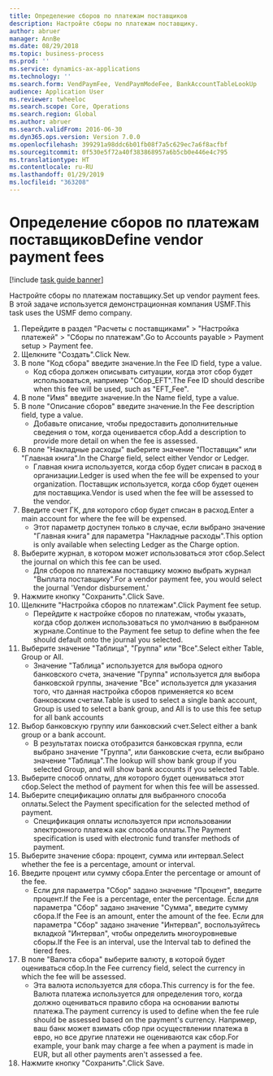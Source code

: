 ```yaml
---
title: Определение сборов по платежам поставщиков
description: Настройте сборы по платежам поставщику.
author: abruer
manager: AnnBe
ms.date: 08/29/2018
ms.topic: business-process
ms.prod: ''
ms.service: dynamics-ax-applications
ms.technology: ''
ms.search.form: VendPaymFee, VendPaymModeFee, BankAccountTableLookUp
audience: Application User
ms.reviewer: twheeloc
ms.search.scope: Core, Operations
ms.search.region: Global
ms.author: abruer
ms.search.validFrom: 2016-06-30
ms.dyn365.ops.version: Version 7.0.0
ms.openlocfilehash: 399291a98ddc6b01fb08f7a5c629ec7a6f8acfbf
ms.sourcegitcommit: 0f530e5f72a40f383868957a6b5cb0e446e4c795
ms.translationtype: HT
ms.contentlocale: ru-RU
ms.lasthandoff: 01/29/2019
ms.locfileid: "363208"
---
```

# <a name="define-vendor-payment-fees"></a><span data-ttu-id="04e2e-103">Определение сборов по платежам поставщиков</span><span class="sxs-lookup"><span data-stu-id="04e2e-103">Define vendor payment fees</span></span>

[!include [task guide banner](../../includes/task-guide-banner.md)]

<span data-ttu-id="04e2e-104">Настройте сборы по платежам поставщику.</span><span class="sxs-lookup"><span data-stu-id="04e2e-104">Set up vendor payment fees.</span></span> <span data-ttu-id="04e2e-105">В этой задаче используется демонстрационная компания USMF.</span><span class="sxs-lookup"><span data-stu-id="04e2e-105">This task uses the USMF demo company.</span></span>

1. <span data-ttu-id="04e2e-106">Перейдите в раздел "Расчеты с поставщиками" > "Настройка платежей" > "Сборы по платежам".</span><span class="sxs-lookup"><span data-stu-id="04e2e-106">Go to Accounts payable > Payment setup > Payment fee.</span></span>
2. <span data-ttu-id="04e2e-107">Щелкните "Создать".</span><span class="sxs-lookup"><span data-stu-id="04e2e-107">Click New.</span></span>
3. <span data-ttu-id="04e2e-108">В поле "Код сбора" введите значение.</span><span class="sxs-lookup"><span data-stu-id="04e2e-108">In the Fee ID field, type a value.</span></span>
    * <span data-ttu-id="04e2e-109">Код сбора должен описывать ситуации, когда этот сбор будет использоваться, например "Сбор_EFT".</span><span class="sxs-lookup"><span data-stu-id="04e2e-109">The Fee ID should describe when this fee will be used, such as "EFT_Fee".</span></span>  
4. <span data-ttu-id="04e2e-110">В поле "Имя" введите значение.</span><span class="sxs-lookup"><span data-stu-id="04e2e-110">In the Name field, type a value.</span></span>
5. <span data-ttu-id="04e2e-111">В поле "Описание сборов" введите значение.</span><span class="sxs-lookup"><span data-stu-id="04e2e-111">In the Fee description field, type a value.</span></span>
    * <span data-ttu-id="04e2e-112">Добавьте описание, чтобы предоставить дополнительные сведения о том, когда оценивается сбор.</span><span class="sxs-lookup"><span data-stu-id="04e2e-112">Add a description to provide more detail on when the fee is assessed.</span></span>  
6. <span data-ttu-id="04e2e-113">В поле "Накладные расходы" выберите значение "Поставщик" или "Главная книга".</span><span class="sxs-lookup"><span data-stu-id="04e2e-113">In the Charge field, select either Vendor or Ledger.</span></span>
    * <span data-ttu-id="04e2e-114">Главная книга используется, когда сбор будет списан в расход в организации.</span><span class="sxs-lookup"><span data-stu-id="04e2e-114">Ledger is used when the fee will be expensed to your organization.</span></span>  <span data-ttu-id="04e2e-115">Поставщик используется, когда сбор будет оценен для поставщика.</span><span class="sxs-lookup"><span data-stu-id="04e2e-115">Vendor is used when the fee will be assessed to the vendor.</span></span>  
7. <span data-ttu-id="04e2e-116">Введите счет ГК, для которого сбор будет списан в расход.</span><span class="sxs-lookup"><span data-stu-id="04e2e-116">Enter a main account for where the fee will be expensed.</span></span>
    * <span data-ttu-id="04e2e-117">Этот параметр доступен только в случае, если выбрано значение "Главная книга" для параметра "Накладные расходы".</span><span class="sxs-lookup"><span data-stu-id="04e2e-117">This option is only available when selecting Ledger as the Charge option.</span></span>  
8. <span data-ttu-id="04e2e-118">Выберите журнал, в котором может использоваться этот сбор.</span><span class="sxs-lookup"><span data-stu-id="04e2e-118">Select the journal on which this fee can be used.</span></span> 
    * <span data-ttu-id="04e2e-119">Для сборов по платежам поставщику можно выбрать журнал "Выплата поставщику".</span><span class="sxs-lookup"><span data-stu-id="04e2e-119">For a vendor payment fee, you would select the journal 'Vendor disbursement.'</span></span>  
9. <span data-ttu-id="04e2e-120">Нажмите кнопку "Сохранить".</span><span class="sxs-lookup"><span data-stu-id="04e2e-120">Click Save.</span></span>
10. <span data-ttu-id="04e2e-121">Щелкните "Настройка сборов по платежам".</span><span class="sxs-lookup"><span data-stu-id="04e2e-121">Click Payment fee setup.</span></span>
    * <span data-ttu-id="04e2e-122">Перейдите к настройке сборов по платежам, чтобы указать, когда сбор должен использоваться по умолчанию в выбранном журнале.</span><span class="sxs-lookup"><span data-stu-id="04e2e-122">Continue to the Payment fee setup to define when the fee should default onto the journal you selected.</span></span>  
11. <span data-ttu-id="04e2e-123">Выберите значение "Таблица", "Группа" или "Все".</span><span class="sxs-lookup"><span data-stu-id="04e2e-123">Select either Table, Group or All.</span></span>
    * <span data-ttu-id="04e2e-124">Значение "Таблица" используется для выбора одного банковского счета, значение "Группа" используется для выбора банковской группы, значение "Все" используется для указания того, что данная настройка сборов применяется ко всем банковским счетам.</span><span class="sxs-lookup"><span data-stu-id="04e2e-124">Table is used to select a single bank account, Group is used to select a bank group, and All is to use this fee setup for all bank accounts</span></span>  
12. <span data-ttu-id="04e2e-125">Выбор банковскую группу или банковский счет.</span><span class="sxs-lookup"><span data-stu-id="04e2e-125">Select either a bank group or a bank account.</span></span>
    * <span data-ttu-id="04e2e-126">В результатах поиска отобразится банковская группа, если выбрано значение "Группа", или банковские счета, если выбрано значение "Таблица".</span><span class="sxs-lookup"><span data-stu-id="04e2e-126">The lookup will show bank group if you selected Group, and will show bank accounts if you selected Table.</span></span>  
13. <span data-ttu-id="04e2e-127">Выберите способ оплаты, для которого будет оцениваться этот сбор.</span><span class="sxs-lookup"><span data-stu-id="04e2e-127">Select the method of payment for when this fee will be assessed.</span></span>
14. <span data-ttu-id="04e2e-128">Выберите спецификацию оплаты для выбранного способа оплаты.</span><span class="sxs-lookup"><span data-stu-id="04e2e-128">Select the Payment specification for the selected method of payment.</span></span>
    * <span data-ttu-id="04e2e-129">Спецификация оплаты используется при использовании электронного платежа как способа оплаты.</span><span class="sxs-lookup"><span data-stu-id="04e2e-129">The Payment specification is used with electronic fund transfer methods of payment.</span></span>  
15. <span data-ttu-id="04e2e-130">Выберите значение сбора: процент, сумма или интервал.</span><span class="sxs-lookup"><span data-stu-id="04e2e-130">Select whether the fee is a percentage, amount or interval.</span></span>
16. <span data-ttu-id="04e2e-131">Введите процент или сумму сбора.</span><span class="sxs-lookup"><span data-stu-id="04e2e-131">Enter the percentage or amount of the fee.</span></span>
    * <span data-ttu-id="04e2e-132">Если для параметра "Сбор" задано значение "Процент", введите процент.</span><span class="sxs-lookup"><span data-stu-id="04e2e-132">If the Fee is a percentage, enter the percentage.</span></span> <span data-ttu-id="04e2e-133">Если для параметра "Сбор" задано значение "Сумма", введите сумму сбора.</span><span class="sxs-lookup"><span data-stu-id="04e2e-133">If the Fee is an amount, enter the amount of the fee.</span></span> <span data-ttu-id="04e2e-134">Если для параметра "Сбор" задано значение "Интервал", воспользуйтесь вкладкой "Интервал", чтобы определить многоуровневые сборы.</span><span class="sxs-lookup"><span data-stu-id="04e2e-134">If the Fee is an interval, use the Interval tab to defined the tiered fees.</span></span>  
17. <span data-ttu-id="04e2e-135">В поле "Валюта сбора" выберите валюту, в которой будет оцениваться сбор.</span><span class="sxs-lookup"><span data-stu-id="04e2e-135">In the Fee currency field, select the currency in which the fee will be assessed.</span></span>
    * <span data-ttu-id="04e2e-136">Эта валюта используется для сбора.</span><span class="sxs-lookup"><span data-stu-id="04e2e-136">This currency is for the fee.</span></span> <span data-ttu-id="04e2e-137">Валюта платежа используется для определения того, когда должно оцениваться правило сбора на основании валюты платежа.</span><span class="sxs-lookup"><span data-stu-id="04e2e-137">The payment currency is used to define when the fee rule should be assessed based on the payment's currency.</span></span> <span data-ttu-id="04e2e-138">Например, ваш банк может взимать сбор при осуществлении платежа в евро, но все другие платежи не оцениваются как сбор.</span><span class="sxs-lookup"><span data-stu-id="04e2e-138">For example, your bank may charge a fee when a payment is made in EUR, but all other payments aren't assessed a fee.</span></span>  
18. <span data-ttu-id="04e2e-139">Нажмите кнопку "Сохранить".</span><span class="sxs-lookup"><span data-stu-id="04e2e-139">Click Save.</span></span>

